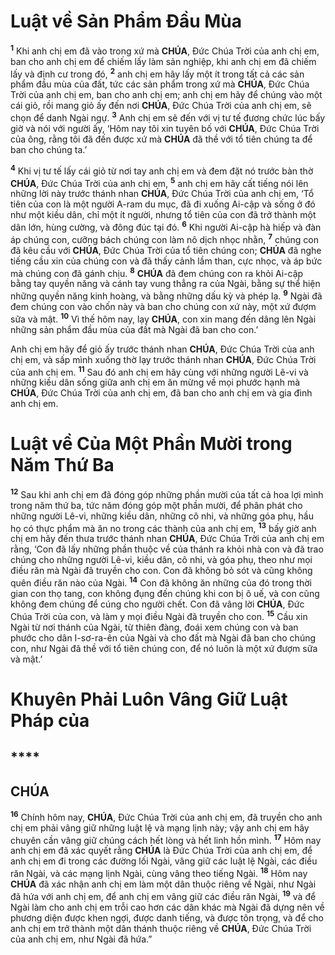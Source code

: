 # Luật về Sản Phẩm Đầu Mùa
<sup><b>1</b></sup> Khi anh chị em đã vào trong xứ mà **CHÚA**, Đức Chúa Trời của anh chị em, ban cho anh chị em để chiếm lấy làm sản nghiệp, khi anh chị em đã chiếm lấy và định cư trong đó, <sup><b>2</b></sup> anh chị em hãy lấy một ít trong tất cả các sản phẩm đầu mùa của đất, tức các sản phẩm trong xứ mà **CHÚA**, Đức Chúa Trời của anh chị em, ban cho anh chị em; anh chị em hãy để chúng vào một cái giỏ, rồi mang giỏ ấy đến nơi **CHÚA**, Đức Chúa Trời của anh chị em, sẽ chọn để danh Ngài ngự. <sup><b>3</b></sup> Anh chị em sẽ đến với vị tư tế đương chức lúc bấy giờ và nói với người ấy, ‘Hôm nay tôi xin tuyên bố với **CHÚA**, Đức Chúa Trời của ông, rằng tôi đã đến được xứ mà **CHÚA** đã thề với tổ tiên chúng ta để ban cho chúng ta.’

<sup><b>4</b></sup> Khi vị tư tế lấy cái giỏ từ nơi tay anh chị em và đem đặt nó trước bàn thờ **CHÚA**, Đức Chúa Trời của anh chị em, <sup><b>5</b></sup> anh chị em hãy cất tiếng nói lên những lời này trước thánh nhan **CHÚA**, Đức Chúa Trời của anh chị em, ‘Tổ tiên của con là một người A-ram du mục, đã đi xuống Ai-cập và sống ở đó như một kiều dân, chỉ một ít người, nhưng tổ tiên của con đã trở thành một dân lớn, hùng cường, và đông đúc tại đó. <sup><b>6</b></sup> Khi người Ai-cập hà hiếp và đàn áp chúng con, cưỡng bách chúng con làm nô dịch nhọc nhằn, <sup><b>7</b></sup> chúng con đã kêu cầu với **CHÚA**, Đức Chúa Trời của tổ tiên chúng con; **CHÚA** đã nghe tiếng cầu xin của chúng con và đã thấy cảnh lầm than, cực nhọc, và áp bức mà chúng con đã gánh chịu. <sup><b>8</b></sup> **CHÚA** đã đem chúng con ra khỏi Ai-cập bằng tay quyền năng và cánh tay vung thẳng ra của Ngài, bằng sự thể hiện những quyền năng kinh hoàng, và bằng những dấu kỳ và phép lạ. <sup><b>9</b></sup> Ngài đã đem chúng con vào chốn này và ban cho chúng con xứ này, một xứ đượm sữa và mật. <sup><b>10</b></sup> Vì thế hôm nay, lạy **CHÚA**, con xin mang đến dâng lên Ngài những sản phẩm đầu mùa của đất mà Ngài đã ban cho con.’

Anh chị em hãy để giỏ ấy trước thánh nhan **CHÚA**, Đức Chúa Trời của anh chị em, và sấp mình xuống thờ lạy trước thánh nhan **CHÚA**, Đức Chúa Trời của anh chị em. <sup><b>11</b></sup> Sau đó anh chị em hãy cùng với những người Lê-vi và những kiều dân sống giữa anh chị em ăn mừng về mọi phước hạnh mà **CHÚA**, Đức Chúa Trời của anh chị em, đã ban cho anh chị em và gia đình anh chị em.


# Luật về Của Một Phần Mười trong Năm Thứ Ba
<sup><b>12</b></sup> Sau khi anh chị em đã đóng góp những phần mười của tất cả hoa lợi mình trong năm thứ ba, tức năm đóng góp một phần mười, để phân phát cho những người Lê-vi, những kiều dân, những cô nhi, và những góa phụ, hầu họ có thực phẩm mà ăn no trong các thành của anh chị em, <sup><b>13</b></sup> bấy giờ anh chị em hãy đến thưa trước thánh nhan **CHÚA**, Đức Chúa Trời của anh chị em rằng, ‘Con đã lấy những phần thuộc về của thánh ra khỏi nhà con và đã trao chúng cho những người Lê-vi, kiều dân, cô nhi, và góa phụ, theo như mọi điều răn mà Ngài đã truyền cho con. Con đã không bỏ sót và cũng không quên điều răn nào của Ngài. <sup><b>14</b></sup> Con đã không ăn những của đó trong thời gian con thọ tang, con không đụng đến chúng khi con bị ô uế, và con cũng không đem chúng để cúng cho người chết. Con đã vâng lời **CHÚA**, Đức Chúa Trời của con, và làm y mọi điều Ngài đã truyền cho con. <sup><b>15</b></sup> Cầu xin Ngài từ nơi thánh của Ngài, từ thiên đàng, đoái xem chúng con và ban phước cho dân I-sơ-ra-ên của Ngài và cho đất mà Ngài đã ban cho chúng con, như Ngài đã thề với tổ tiên chúng con, để nó luôn là một xứ đượm sữa và mật.’


# Khuyên Phải Luôn Vâng Giữ Luật Pháp của

## ****

## CHÚA
<sup><b>16</b></sup> Chính hôm nay, **CHÚA**, Đức Chúa Trời của anh chị em, đã truyền cho anh chị em phải vâng giữ những luật lệ và mạng lịnh này; vậy anh chị em hãy chuyên cần vâng giữ chúng cách hết lòng và hết linh hồn mình. <sup><b>17</b></sup> Hôm nay anh chị em đã xác quyết rằng **CHÚA** là Đức Chúa Trời của anh chị em, để anh chị em đi trong các đường lối Ngài, vâng giữ các luật lệ Ngài, các điều răn Ngài, và các mạng lịnh Ngài, cùng vâng theo tiếng Ngài. <sup><b>18</b></sup> Hôm nay **CHÚA** đã xác nhận anh chị em làm một dân thuộc riêng về Ngài, như Ngài đã hứa với anh chị em, để anh chị em vâng giữ các điều răn Ngài, <sup><b>19</b></sup> và để Ngài làm cho anh chị em trỗi cao hơn các dân khác mà Ngài đã dựng nên về phương diện được khen ngợi, được danh tiếng, và được tôn trọng, và để cho anh chị em trở thành một dân thánh thuộc riêng về **CHÚA**, Đức Chúa Trời của anh chị em, như Ngài đã hứa.”